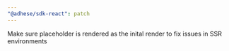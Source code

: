 ```yaml
---
"@adhese/sdk-react": patch
---
```


Make sure placeholder is rendered as the inital render to fix issues in SSR environments
